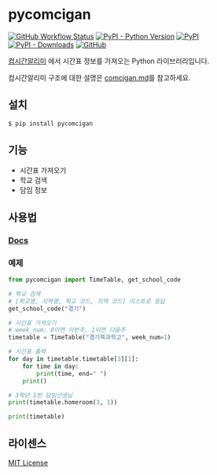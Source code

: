 # pycomcigan

[![GitHub Workflow Status](https://img.shields.io/github/actions/workflow/status/hegelty/pycomcigan/python-publish.yml?label=action&logo=github&style=flat-square)](https://github.com/hegelty/pycomcigan/actions)
[![PyPI - Python Version](https://img.shields.io/pypi/pyversions/pycomcigan)](https://pypi.org/project/pycomcigan/)
[![PyPI](https://img.shields.io/pypi/v/pycomcigan)](https://pypi.org/project/pycomcigan/)
[![PyPI - Downloads](https://img.shields.io/pypi/dm/pycomcigan)](https://pypi.org/project/pycomcigan/)
[![GitHub](https://img.shields.io/github/license/hegelty/pycomcigan)](LICENSE)

[컴시간알리미](http://컴시간학생.kr) 에서 시간표 정보를 가져오는 Python 라이브러리입니다.

컴시간알리미 구조에 대한 설명은 [comcigan.md](comcigan.md)를 참고하세요.

## 설치

```sh
$ pip install pycomcigan
```

## 기능

* 시간표 가져오기
* 학교 검색
* 담임 정보

## 사용법

### [Docs](/docs.md)

### 예제

```python
from pycomcigan import TimeTable, get_school_code

# 학교 검색
# [학교명, 지역명, 학교 코드, 지역 코드] 리스트로 응답
get_school_code("경기")

# 시간표 가져오기
# week_num: 0이면 이번주, 1이면 다음주
timetable = TimeTable("경기북과학고", week_num=1)

# 시간표 출력
for day in timetable.timetable[3][1]:
    for time in day:
        print(time, end=" ")
    print()

# 3학년 1반 담임선생님
print(timetable.homeroom(3, 1))

print(timetable)
```

## 라이센스

[MIT License](LICENSE)
